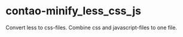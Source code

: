 contao-minify_less_css_js
=========================

Convert less to css-files. Combine css and javascript-files to one file.
